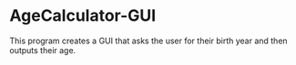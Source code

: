 # AgeCalculator-GUI
This program creates a GUI that asks the user for their birth year and then outputs their age. 
